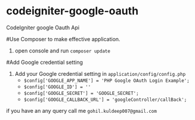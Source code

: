 # codeigniter-google-oauth
CodeIgniter google Oauth Api

#Use Composer to make effective application. 

1. open console and run `composer update`

#Add Google credential setting

1. Add your Google credential setting in `application/config/config.php`
	- `$config['GOOGLE_APP_NAME'] = 'PHP Google OAuth Login Example';`
	- `$config['GOOGLE_ID'] = ''`
	- `$config['GOOGLE_SECRET'] = 'GOOGLE_SECRET';`
	- `$config['GOOGLE_CALLBACK_URL'] = 'googleController/callBack';`

if you have an any query call me `gohil.kuldeep007@gmail.com`	